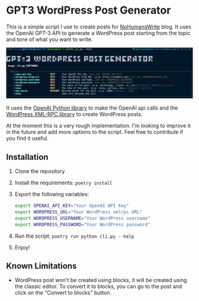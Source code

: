 # GPT3 WordPress Post Generator
This is a simple script I use to create posts for [NoHumansWrite](https://nohumanswrite.com) blog. It uses 
the OpenAI GPT-3 API to generate a WordPress post starting from the topic and tone 
of what you want to write.

![GPT3 WordPress Post Generator](screenshot.png)

It uses the [OpenAI Python library](https://github.com/openai/openai-python) to make the OpenAI api calls and the 
[WordPress XML-RPC library](https://github.com/maxcutler/python-wordpress-xmlrpc) to create WordPress posts.

At the moment this is a very rough implementation. I'm looking to improve it in the future and add more options to 
the script. Feel free to contribute if you find it useful.

## Installation
1. Clone the repository
2. Install the requirements: `poetry install`
3. Export the following variables:

    ```bash
    export OPENAI_API_KEY="Your OpenAI API Key"
    export WORDPRESS_URL="Your WordPress xmlrpc URL"
    export WORDPRESS_USERNAME="Your WordPress username"
    export WORDPRESS_PASSWORD="Your WordPress password"
    ```
4. Run the script: `poetry run python cli.py --help`
5. Enjoy!

## Known Limitations
- WordPress post won't be created using blocks, it will be created using the classic editor. To convert it to blocks,
  you can go to the post and click on the "Convert to blocks" button.